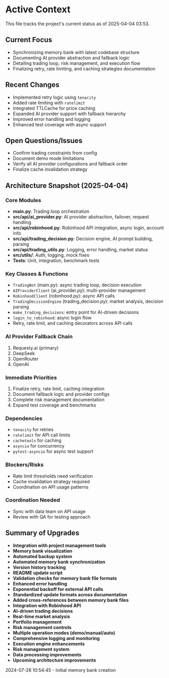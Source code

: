 
# Active Context

This file tracks the project's current status as of 2025-04-04 03:53.

## Current Focus
- Synchronizing memory bank with latest codebase structure
- Documenting AI provider abstraction and fallback logic
- Detailing trading loop, risk management, and execution flow
- Finalizing retry, rate limiting, and caching strategies documentation

## Recent Changes
- Implemented retry logic using `tenacity`
- Added rate limiting with `ratelimit`
- Integrated TTLCache for price caching
- Expanded AI provider support with fallback hierarchy
- Improved error handling and logging
- Enhanced test coverage with async support

## Open Questions/Issues
- Confirm trading constraints from config
- Document demo mode limitations
- Verify all AI provider configurations and fallback order
- Finalize cache invalidation strategy

## Architecture Snapshot (2025-04-04)

### Core Modules
- **main.py**: Trading loop orchestration
- **src/api/ai_provider.py**: AI provider abstraction, failover, request handling
- **src/api/robinhood.py**: Robinhood API integration, async login, account info
- **src/api/trading_decision.py**: Decision engine, AI prompt building, parsing
- **src/api/trading_utils.py**: Logging, error handling, market status
- **src/utils/**: Auth, logging, mock fixes
- **Tests**: Unit, integration, benchmark tests

### Key Classes & Functions
- `TradingBot` (main.py): async trading loop, decision execution
- `AIProviderClient` (ai_provider.py): multi-provider management
- `RobinhoodClient` (robinhood.py): async API calls
- `TradingDecisionEngine` (trading_decision.py): market analysis, decision parsing
- `make_trading_decisions`: entry point for AI-driven decisions
- `login_to_robinhood`: async login flow
- Retry, rate limit, and caching decorators across API calls

### AI Provider Fallback Chain
1. Requesty.ai (primary)
2. DeepSeek
3. OpenRouter
4. OpenAI

### Immediate Priorities
1. Finalize retry, rate limit, caching integration
2. Document fallback logic and provider configs
3. Complete risk management documentation
4. Expand test coverage and benchmarks

### Dependencies
- `tenacity` for retries
- `ratelimit` for API call limits
- `cachetools` for caching
- `asyncio` for concurrency
- `pytest-asyncio` for async test support

### Blockers/Risks
- Rate limit thresholds need verification
- Cache invalidation strategy required
- Coordination on API usage patterns

### Coordination Needed
- Sync with data team on API usage
- Review with QA for testing approach

## Summary of Upgrades

- **Integration with project management tools**
- **Memory bank visualization**
- **Automated backup system**
- **Automated memory bank synchronization**
- **Version history tracking**
- **README update script**
- **Validation checks for memory bank file formats**
- **Enhanced error handling**
- **Exponential backoff for external API calls**
- **Standardized update formats across documentation**
- **Added cross-references between memory bank files**
- **Integration with Robinhood API**
- **AI-driven trading decisions**
- **Real-time market analysis**
- **Portfolio management**
- **Risk management controls**
- **Multiple operation modes (demo/manual/auto)**
- **Comprehensive logging and monitoring**
- **Execution engine enhancements**
- **Risk management system**
- **Data processing improvements**
- **Upcoming architecture improvements**

2024-07-28 10:54:45 - Initial memory bank creation
